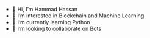 - 👋 Hi, I’m Hammad Hassan
- 👀 I’m interested in Blockchain and Machine Learning
- 🌱 I’m currently learning Python
- 💞️ I’m looking to collaborate on Bots


<!---
hamadhassan3/hamadhassan3 is a ✨ special ✨ repository because its `README.md` (this file) appears on your GitHub profile.
You can click the Preview link to take a look at your changes.
--->
